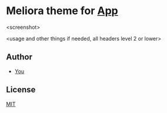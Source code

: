 # Meliora theme for [App](https://example.com/)
\<screenshot\>

\<usage and other things if needed, all headers level 2 or lower\>

## Author
- [You](https://github.com/%3Cusername%3E)

## License
[MIT](./LICENSE)
